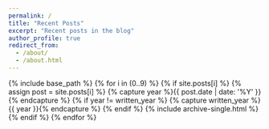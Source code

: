 ```yaml
---
permalink: /
title: "Recent Posts"
excerpt: "Recent posts in the blog"
author_profile: true
redirect_from: 
  - /about/
  - /about.html
---
```

{% include base_path %}
{% for i in (0..9) %}
  {% if site.posts[i] %}
    {% assign post = site.posts[i] %}
    {% capture year %}{{ post.date | date: '%Y' }}{% endcapture %}
    {% if year != written_year %}
      {% capture written_year %}{{ year }}{% endcapture %}
    {% endif %}
    {% include archive-single.html %}
  {% endif %}
{% endfor %}